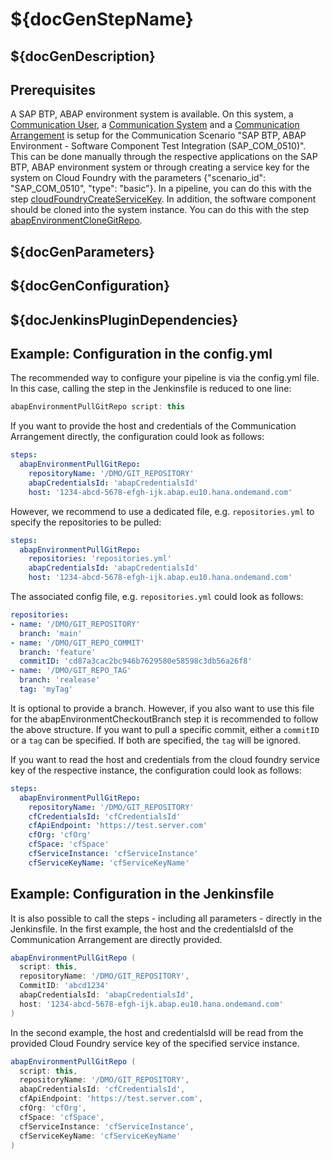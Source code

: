 # ${docGenStepName}

## ${docGenDescription}

## Prerequisites

A SAP BTP, ABAP environment system is available.
On this system, a [Communication User](https://help.sap.com/viewer/65de2977205c403bbc107264b8eccf4b/Cloud/en-US/0377adea0401467f939827242c1f4014.html), a [Communication System](https://help.sap.com/viewer/65de2977205c403bbc107264b8eccf4b/Cloud/en-US/1bfe32ae08074b7186e375ab425fb114.html) and a [Communication Arrangement](https://help.sap.com/viewer/65de2977205c403bbc107264b8eccf4b/Cloud/en-US/a0771f6765f54e1c8193ad8582a32edb.html) is setup for the Communication Scenario "SAP BTP, ABAP Environment - Software Component Test Integration (SAP_COM_0510)". This can be done manually through the respective applications on the SAP BTP, ABAP environment system or through creating a service key for the system on Cloud Foundry with the parameters {"scenario_id": "SAP_COM_0510", "type": "basic"}. In a pipeline, you can do this with the step [cloudFoundryCreateServiceKey](https://sap.github.io/jenkins-library/steps/cloudFoundryCreateServiceKey/). In addition, the software component should be cloned into the system instance. You can do this with the step [abapEnvironmentCloneGitRepo](./abapEnvironmentCloneGitRepo.md).

## ${docGenParameters}

## ${docGenConfiguration}

## ${docJenkinsPluginDependencies}

## Example: Configuration in the config.yml

The recommended way to configure your pipeline is via the config.yml file. In this case, calling the step in the Jenkinsfile is reduced to one line:

```groovy
abapEnvironmentPullGitRepo script: this
```

If you want to provide the host and credentials of the Communication Arrangement directly, the configuration could look as follows:

```yaml
steps:
  abapEnvironmentPullGitRepo:
    repositoryName: '/DMO/GIT_REPOSITORY'
    abapCredentialsId: 'abapCredentialsId'
    host: '1234-abcd-5678-efgh-ijk.abap.eu10.hana.ondemand.com'
```

However, we recommend to use a dedicated file, e.g. `repositories.yml` to specify the repositories to be pulled:

```yaml
steps:
  abapEnvironmentPullGitRepo:
    repositories: 'repositories.yml'
    abapCredentialsId: 'abapCredentialsId'
    host: '1234-abcd-5678-efgh-ijk.abap.eu10.hana.ondemand.com'
```

The associated config file, e.g. `repositories.yml` could look as follows:

```yaml
repositories:
- name: '/DMO/GIT_REPOSITORY'
  branch: 'main'
- name: '/DMO/GIT_REPO_COMMIT'
  branch: 'feature'
  commitID: 'cd87a3cac2bc946b7629580e58598c3db56a26f8'
- name: '/DMO/GIT_REPO_TAG'
  branch: 'realease'
  tag: 'myTag'
```

It is optional to provide a branch. However, if you also want to use this file for the abapEnvironmentCheckoutBranch step it is recommended to follow the above structure.
If you want to pull a specific commit, either a `commitID` or a `tag` can be specified. If both are specified, the `tag` will be ignored.

If you want to read the host and credentials from the cloud foundry service key of the respective instance, the configuration could look as follows:

```yaml
steps:
  abapEnvironmentPullGitRepo:
    repositoryName: '/DMO/GIT_REPOSITORY'
    cfCredentialsId: 'cfCredentialsId'
    cfApiEndpoint: 'https://test.server.com'
    cfOrg: 'cfOrg'
    cfSpace: 'cfSpace'
    cfServiceInstance: 'cfServiceInstance'
    cfServiceKeyName: 'cfServiceKeyName'
```

## Example: Configuration in the Jenkinsfile

It is also possible to call the steps - including all parameters - directly in the Jenkinsfile.
In the first example, the host and the credentialsId of the Communication Arrangement are directly provided.

```groovy
abapEnvironmentPullGitRepo (
  script: this,
  repositoryName: '/DMO/GIT_REPOSITORY',
  CommitID: 'abcd1234'
  abapCredentialsId: 'abapCredentialsId',
  host: '1234-abcd-5678-efgh-ijk.abap.eu10.hana.ondemand.com'
)
```

In the second example, the host and credentialsId will be read from the provided Cloud Foundry service key of the specified service instance.

```groovy
abapEnvironmentPullGitRepo (
  script: this,
  repositoryName: '/DMO/GIT_REPOSITORY',
  abapCredentialsId: 'cfCredentialsId',
  cfApiEndpoint: 'https://test.server.com',
  cfOrg: 'cfOrg',
  cfSpace: 'cfSpace',
  cfServiceInstance: 'cfServiceInstance',
  cfServiceKeyName: 'cfServiceKeyName'
)
```
